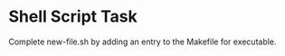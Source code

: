 Shell Script Task
=================

Complete new-file.sh by adding an entry to the Makefile for executable.
